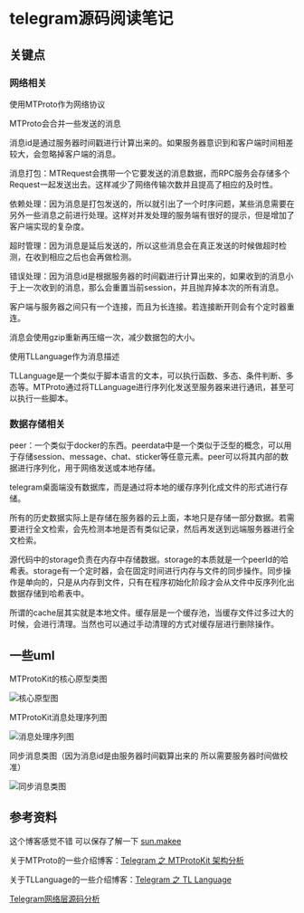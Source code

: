 # telegram源码阅读笔记

## 关键点

### 网络相关

使用MTProto作为网络协议

MTProto会合并一些发送的消息

消息id是通过服务器时间戳进行计算出来的。如果服务器意识到和客户端时间相差较大，会忽略掉客户端的消息。

消息打包：MTRequest会携带一个它要发送的消息数据，而RPC服务会存储多个Request一起发送出去。这样减少了网络传输次数并且提高了相应的及时性。

依赖处理：因为消息是打包发送的，所以就引出了一个时序问题，某些消息需要在另外一些消息之前进行处理。这样对并发处理的服务端有很好的提示，但是增加了客户端实现的复杂度。

超时管理：因为消息是延后发送的，所以这些消息会在真正发送的时候做超时检测，在收到相应之后也会再做检测。

错误处理：因为消息id是根据服务器的时间戳进行计算出来的，如果收到的消息小于上一次收到的消息，那么会重置当前session，并且抛弃掉本次的所有消息。

客户端与服务器之间只有一个连接，而且为长连接。若连接断开则会有个定时器重连。

消息会使用gzip重新再压缩一次，减少数据包的大小。

使用TLLanguage作为消息描述

TLLanguage是一个类似于脚本语言的文本，可以执行函数、多态、条件判断、多态等。MTProto通过将TLLanguage进行序列化发送至服务器来进行通讯，甚至可以执行一些脚本。

### 数据存储相关

peer：一个类似于docker的东西。peerdata中是一个类似于泛型的概念，可以用于存储session、message、chat、sticker等任意元素。peer可以将其内部的数据进行序列化，用于网络发送或本地存储。

telegram桌面端没有数据库，而是通过将本地的缓存序列化成文件的形式进行存储。

所有的历史数据实际上是存储在服务器的云上面，本地只是存储一部分数据。若需要进行全文检索，会先检测本地是否有类似记录，然后再发送到远端服务器进行全文检索。

源代码中的storage负责在内存中存储数据。storage的本质就是一个peerId的哈希表。storage有一个定时器，会在固定时间进行内存与文件的同步操作。同步操作是单向的，只是从内存到文件，只有在程序初始化阶段才会从文件中反序列化出数据存储到哈希表中。

所谓的cache层其实就是本地文件。缓存层是一个缓存池，当缓存文件过多过大的时候，会进行清理。当然也可以通过手动清理的方式对缓存层进行删除操作。

## 一些uml

MTProtoKit的核心原型类图 
  
![核心原型图](http://blog.makeex.com/images/2015/06/13/01.png)

MTProtoKit消息处理序列图
  
![消息处理序列图](http://blog.makeex.com/images/2015/06/13/02.png)

同步消息类图（因为消息id是由服务器时间戳算出来的 所以需要服务器时间做校准） 
  
![同步消息类图](http://blog.makeex.com/images/2015/06/13/03.png)

## 参考资料

这个博客感觉不错 可以保存了解一下 [sun.makee](http://blog.makeex.com/)

关于MTProto的一些介绍博客：[Telegram 之 MTProtoKit 架构分析](http://blog.makeex.com/2015/06/13/the-architecture-of-telegram-mtprotokit/)

关于TLLanguage的一些介绍博客：[Telegram 之 TL Language](http://blog.makeex.com/2015/06/14/the-tl-language-of-telegram/)

[Telegram网络层源码分析](https://shunix.com/telegram-connection/)